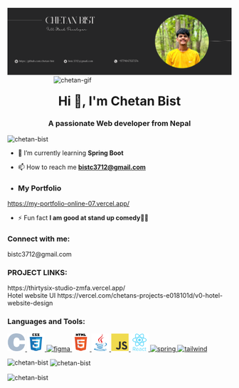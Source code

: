![logo](https://github.com/chetan-bist/chetan-best/blob/main/Black%20and%20White%20Creative%20Profile%20Information%20LinkedIn%20Article%20Cover%20Image.png)
<img align="right" alt="chetan-gif" width="400px" src="https://miro.medium.com/v2/resize:fit:1360/1*zVnWJtyGOX_kUIDm6ccCfQ.gif"/>
<h1 align="center">Hi 👋, I'm Chetan Bist</h1>
<h3 align="center">A passionate Web developer from Nepal</h3>
<p align="left"> <img src="https://komarev.com/ghpvc/?username=chetan-bist&label=Profile%20views&color=0e75b6&style=flat" alt="chetan-bist" /> </p>

- 🌱 I’m currently learning **Spring Boot**

- 📫 How to reach me **bistc3712@gmail.com**
- <h3 align="left">My Portfolio</h3>
https://my-portfolio-online-07.vercel.app/

- ⚡ Fun fact **I am good at stand up comedy👀🫡**

<h3 align="left">Connect with me:</h3>
<span>bistc3712@gmail.com</span>
<h3 align="left">PROJECT LINKS:</h3>
https://thirtysix-studio-zmfa.vercel.app/
<br/><span>Hotel website UI</span> https://vercel.com/chetans-projects-e018101d/v0-hotel-website-design

<p align="left">
</p>

<h3 align="left">Languages and Tools:</h3>
<p align="left"> <a href="https://www.cprogramming.com/" target="_blank" rel="noreferrer"> <img src="https://raw.githubusercontent.com/devicons/devicon/master/icons/c/c-original.svg" alt="c" width="40" height="40"/> </a> <a href="https://www.w3schools.com/css/" target="_blank" rel="noreferrer"> <img src="https://raw.githubusercontent.com/devicons/devicon/master/icons/css3/css3-original-wordmark.svg" alt="css3" width="40" height="40"/> </a>  <a href="https://www.figma.com/" target="_blank" rel="noreferrer"> <img src="https://www.vectorlogo.zone/logos/figma/figma-icon.svg" alt="figma" width="40" height="40"/> </a> <a href="https://www.w3.org/html/" target="_blank" rel="noreferrer"> <img src="https://raw.githubusercontent.com/devicons/devicon/master/icons/html5/html5-original-wordmark.svg" alt="html5" width="40" height="40"/> </a> <a href="https://www.java.com" target="_blank" rel="noreferrer"> <img src="https://raw.githubusercontent.com/devicons/devicon/master/icons/java/java-original.svg" alt="java" width="40" height="40"/> </a> <a href="https://developer.mozilla.org/en-US/docs/Web/JavaScript" target="_blank" rel="noreferrer"> <img src="https://raw.githubusercontent.com/devicons/devicon/master/icons/javascript/javascript-original.svg" alt="javascript" width="40" height="40"/> </a> <a href="https://reactjs.org/" target="_blank" rel="noreferrer"> <img src="https://raw.githubusercontent.com/devicons/devicon/master/icons/react/react-original-wordmark.svg" alt="react" width="40" height="40"/> </a> <a href="https://spring.io/" target="_blank" rel="noreferrer"> <img src="https://www.vectorlogo.zone/logos/springio/springio-icon.svg" alt="spring" width="40" height="40"/> </a> <a href="https://tailwindcss.com/" target="_blank" rel="noreferrer"> <img src="https://www.vectorlogo.zone/logos/tailwindcss/tailwindcss-icon.svg" alt="tailwind" width="40" height="40"/> </a></p>

<p><img align="left" src="https://github-readme-stats.vercel.app/api/top-langs?username=chetan-bist&show_icons=true&locale=en&layout=compact" alt="chetan-bist" /></p>

<p>&nbsp;<img align="center" src="https://github-readme-stats.vercel.app/api?username=chetan-bist&show_icons=true&locale=en" alt="chetan-bist" /></p>

<p><img align="center" src="https://github-readme-streak-stats.herokuapp.com/?user=chetan-bist&" alt="chetan-bist" /></p>
